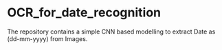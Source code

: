 # OCR_for_date_recognition

The repository contains a simple CNN based modelling to extract Date as (dd-mm-yyyy) from Images. 
